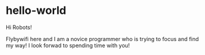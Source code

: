 # hello-world

Hi Robots!

Flybywifi here and I am a novice programmer who is trying to focus and find my way! 
I look forwad to spending time with you!
